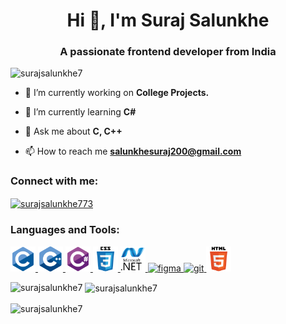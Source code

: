 <h1 align="center">Hi 👋, I'm Suraj Salunkhe</h1>
<h3 align="center">A passionate frontend developer from India</h3>

<p align="left"> <img src="https://komarev.com/ghpvc/?username=surajsalunkhe7&label=Profile%20views&color=0e75b6&style=flat" alt="surajsalunkhe7" /> </p>

- 🔭 I’m currently working on **College Projects.**

- 🌱 I’m currently learning **C#**

- 💬 Ask me about **C, C++**

- 📫 How to reach me **salunkhesuraj200@gmail.com**

<h3 align="left">Connect with me: </h3>
<p align="left">
<a href="https://instagram.com/surajsalunkhe773" target="blank"><img align="center" src="https://raw.githubusercontent.com/rahuldkjain/github-profile-readme-generator/master/src/images/icons/Social/instagram.svg" alt="surajsalunkhe773" height="30" width="40" /></a>
</p>

<h3 align="left">Languages and Tools:</h3>
<p align="left"> <a href="https://www.cprogramming.com/" target="_blank" rel="noreferrer"> <img src="https://raw.githubusercontent.com/devicons/devicon/master/icons/c/c-original.svg" alt="c" width="40" height="40"/> </a> <a href="https://www.w3schools.com/cpp/" target="_blank" rel="noreferrer"> <img src="https://raw.githubusercontent.com/devicons/devicon/master/icons/cplusplus/cplusplus-original.svg" alt="cplusplus" width="40" height="40"/> </a> <a href="https://www.w3schools.com/cs/" target="_blank" rel="noreferrer"><img src="https://raw.githubusercontent.com/devicons/devicon/master/icons/csharp/csharp-original.svg" alt="csharp" width="40" height="40"/> </a> <a href="https://www.w3schools.com/css/" target="_blank" rel="noreferrer"> <img src="https://raw.githubusercontent.com/devicons/devicon/master/icons/css3/css3-original-wordmark.svg" alt="css3" width="40" height="40"/> </a> <a href="https://dotnet.microsoft.com/" target="_blank" rel="noreferrer"> <img src="https://raw.githubusercontent.com/devicons/devicon/master/icons/dot-net/dot-net-original-wordmark.svg" alt="dotnet" width="40" height="40"/> </a> <a href="https://www.figma.com/" target="_blank" rel="noreferrer"> <img src="https://www.vectorlogo.zone/logos/figma/figma-icon.svg" alt="figma" width="40" height="40"/> </a> <a href="https://git-scm.com/" target="_blank" rel="noreferrer"> <img src="https://www.vectorlogo.zone/logos/git-scm/git-scm-icon.svg" alt="git" width="40" height="40"/> </a> <a href="https://www.w3.org/html/" target="_blank" rel="noreferrer"> <img src="https://raw.githubusercontent.com/devicons/devicon/master/icons/html5/html5-original-wordmark.svg" alt="html5" width="40" height="40"/> </a> </p>

<p><img align="left" src="https://github-readme-stats.vercel.app/api/top-langs?username=surajsalunkhe7&show_icons=true&locale=en&layout=compact" alt="surajsalunkhe7" /></p>

<p>&nbsp;<img align="center" src="https://github-readme-stats.vercel.app/api?username=surajsalunkhe7&show_icons=true&locale=en" alt="surajsalunkhe7" /></p>

<p><img align="center" src="https://github-readme-streak-stats.herokuapp.com/?user=surajsalunkhe7&" alt="surajsalunkhe7" /> </p>

